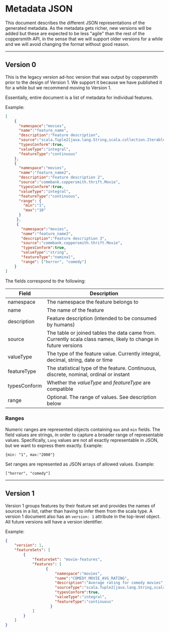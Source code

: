 # Metadata JSON

This document describes the different JSON representations of the generated metadata.
As the metadata gets richer, new versions will be added but these are expected to
be less "agile" than the rest of the coppersmith API, in the sense that we will
support older versions for a while and we will avoid changing the format without
good reason.

---

## Version 0

This is the legacy version ad-hoc version that was output by coppersmith prior
to the design of Version 1. We support it because we have published it for a while
but we recommend moving to Version 1.

Essentially, entire document is a list of metadata for individual features.

Example:

```json
[
    {
      "namespace":"movies",
      "name":"feature_name",
      "description":"Feature description",
      "source":"scala.Tuple2[java.lang.String,scala.collection.Iterable[scala.Tuple2[commbank.coppersmith.thrift.Movie,scala.Long]]]",
      "typesConform":true,
      "valueType":"integral",
      "featureType":"continuous"
    },
    {
      "namespace":"movies",
      "name":"feature_name2",
      "description":"Feature description 2",
      "source":"commbank.coppersmith.thrift.Movie",
      "typesConform":true,
      "valueType":"integral",
      "featureType":"continuous",
      "range": {
        "min":"1",
        "max":"10"
      }
     },
     {
       "namespace":"movies",
       "name":"feature_name3",
       "description":"Feature description 3",
       "source":"commbank.coppersmith.thrift.Movie",
       "typesConform":true,
       "valueType":"string",
       "featureType":"nominal",
       "range": ["horror", "comedy"]
    }
]
```

The fields correspond to the following:

| Field        | Description                                            
|--------------|--------------------------------------------------------
| namespace    | The namespace the feature belongs to                   
| name         | The name of the feature                                
| description  | Feature description (intended to be consumed by humans)
| source       | The table or joined tables the data came from. Currently scala class names, likely to change in future versions
| valueType    | The type of the feature value. Currently integral, decimal, string, date or time
| featureType  | The statistical type of the feature. Continuous, discrete, nominal, ordinal or instant
| typesConform | Whether the *valueType* and *featureType* are compatible
| range        | Optional. The range of values. See description below


### Ranges

Numeric ranges are represented objects containing `max` and `min` fields. The field
values are strings, in order to capture a broader range of representable values.
Specifically, `Long` values are not all exactly representable in JSON, but we want
to express them exactly. Example:

```
{min: "1", max:"2000"}
```

Set ranges are represented as JSON arrays of allowed values. Example:
```
["horror", "comedy"]
```

---

## Version 1

Version 1 groups features by their feature set and provides the names of sources in
a list, rather than having to infer them from the scala type. A version 1 document also
has an `version: 1` attribute in the top-level object. All future versions will
have a version identifier.

Example:

```json
{
    "version": 1,
    "featureSets": [
        {
            "featureSet": "movie-features",
            "features": [
                  {
                      "namespace":"movies",
                      "name":"COMEDY_MOVIE_AVG_RATING",
                      "description":"Average rating for comedy movies",
                      "sourceType":"scala.Tuple2[java.lang.String,scala.collection.Iterable[scala.Tuple2[commbank.coppersmith.thrift.Movie,commbank.coppersmith.thrift.Director]]]",
                      "typesConform":true,
                      "valueType":"integral",
                      "featureType":"continuous"
                    }
            ]
        }
    ]
}
```
